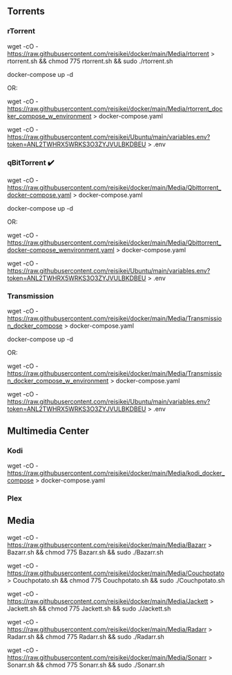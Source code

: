 ## Torrents

### rTorrent
wget  -cO - https://raw.githubusercontent.com/reisikei/docker/main/Media/rtorrent > rtorrent.sh && chmod 775 rtorrent.sh && sudo ./rtorrent.sh

docker-compose up -d

OR:

wget  -cO - https://raw.githubusercontent.com/reisikei/docker/main/Media/rtorrent_docker_compose_w_environment > docker-compose.yaml

wget  -cO - https://raw.githubusercontent.com/reisikei/Ubuntu/main/variables.env?token=ANL2TWHRX5WRKS3O3ZYJVULBKDBEU > .env

### qBitTorrent :heavy_check_mark:
wget  -cO - https://raw.githubusercontent.com/reisikei/docker/main/Media/Qbittorrent_docker-compose.yaml > docker-compose.yaml

docker-compose up -d

OR:

wget  -cO - https://raw.githubusercontent.com/reisikei/docker/main/Media/Qbittorrent_docker-compose_wenvironment.yaml > docker-compose.yaml

wget  -cO - https://raw.githubusercontent.com/reisikei/Ubuntu/main/variables.env?token=ANL2TWHRX5WRKS3O3ZYJVULBKDBEU > .env


### Transmission
wget  -cO - https://raw.githubusercontent.com/reisikei/docker/main/Media/Transmission_docker_compose > docker-compose.yaml

docker-compose up -d

OR:

wget  -cO - https://raw.githubusercontent.com/reisikei/docker/main/Media/Transmission_docker_compose_w_environment > docker-compose.yaml

wget  -cO - https://raw.githubusercontent.com/reisikei/Ubuntu/main/variables.env?token=ANL2TWHRX5WRKS3O3ZYJVULBKDBEU > .env



## Multimedia Center

### Kodi
wget  -cO - https://raw.githubusercontent.com/reisikei/docker/main/Media/kodi_docker_compose > docker-compose.yaml

### Plex

## Media

wget  -cO - https://raw.githubusercontent.com/reisikei/docker/main/Media/Bazarr > Bazarr.sh && chmod 775 Bazarr.sh && sudo ./Bazarr.sh

wget  -cO - https://raw.githubusercontent.com/reisikei/docker/main/Media/Couchpotato > Couchpotato.sh && chmod 775 Couchpotato.sh && sudo ./Couchpotato.sh

wget  -cO - https://raw.githubusercontent.com/reisikei/docker/main/Media/Jackett > Jackett.sh && chmod 775 Jackett.sh && sudo ./Jackett.sh

wget  -cO - https://raw.githubusercontent.com/reisikei/docker/main/Media/Radarr > Radarr.sh && chmod 775 Radarr.sh && sudo ./Radarr.sh

wget  -cO - https://raw.githubusercontent.com/reisikei/docker/main/Media/Sonarr > Sonarr.sh && chmod 775 Sonarr.sh && sudo ./Sonarr.sh
